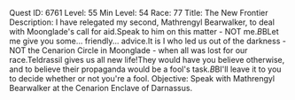 Quest ID: 6761
Level: 55
Min Level: 54
Race: 77
Title: The New Frontier
Description: I have relegated my second, Mathrengyl Bearwalker, to deal with Moonglade's call for aid.Speak to him on this matter - NOT me.$B$BLet me give you some... friendly... advice.It is I who led us out of the darkness - NOT the Cenarion Circle in Moonglade - when all was lost for our race.Teldrassil gives us all new life!They would have you believe otherwise, and to believe their propaganda would be a fool's task.$B$BI'll leave it to you to decide whether or not you're a fool.
Objective: Speak with Mathrengyl Bearwalker at the Cenarion Enclave of Darnassus.
